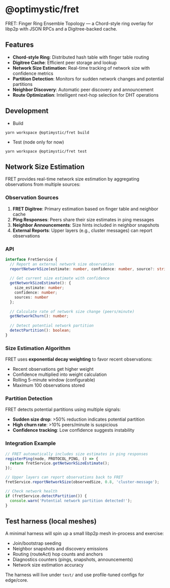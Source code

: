 # @optimystic/fret

FRET: Finger Ring Ensemble Topology — a Chord-style ring overlay for libp2p with JSON RPCs and a Digitree-backed cache.

## Features

- **Chord-style Ring**: Distributed hash table with finger table routing
- **Digitree Cache**: Efficient peer storage and lookup
- **Network Size Estimation**: Real-time tracking of network size with confidence metrics
- **Partition Detection**: Monitors for sudden network changes and potential partitions
- **Neighbor Discovery**: Automatic peer discovery and announcement
- **Route Optimization**: Intelligent next-hop selection for DHT operations

## Development

- Build

```
yarn workspace @optimystic/fret build
```

- Test (node only for now)

```
yarn workspace @optimystic/fret test
```

## Network Size Estimation

FRET provides real-time network size estimation by aggregating observations from multiple sources:

### Observation Sources

1. **FRET Digitree**: Primary estimation based on finger table and neighbor cache
2. **Ping Responses**: Peers share their size estimates in ping messages
3. **Neighbor Announcements**: Size hints included in neighbor snapshots
4. **External Reports**: Upper layers (e.g., cluster messages) can report observations

### API

```typescript
interface FretService {
  // Report an external network size observation
  reportNetworkSize(estimate: number, confidence: number, source?: string): void;
  
  // Get current size estimate with confidence
  getNetworkSizeEstimate(): { 
    size_estimate: number; 
    confidence: number; 
    sources: number 
  };
  
  // Calculate rate of network size change (peers/minute)
  getNetworkChurn(): number;
  
  // Detect potential network partition
  detectPartition(): boolean;
}
```

### Size Estimation Algorithm

FRET uses **exponential decay weighting** to favor recent observations:

- Recent observations get higher weight
- Confidence multiplied into weight calculation
- Rolling 5-minute window (configurable)
- Maximum 100 observations stored

### Partition Detection

FRET detects potential partitions using multiple signals:

- **Sudden size drop**: >50% reduction indicates potential partition
- **High churn rate**: >10% peers/minute is suspicious
- **Confidence tracking**: Low confidence suggests instability

### Integration Example

```typescript
// FRET automatically includes size estimates in ping responses
registerPing(node, PROTOCOL_PING, () => {
  return fretService.getNetworkSizeEstimate();
});

// Upper layers can report observations back to FRET
fretService.reportNetworkSize(observedSize, 0.8, 'cluster-message');

// Check network health
if (fretService.detectPartition()) {
  console.warn('Potential network partition detected!');
}
```

## Test harness (local meshes)

A minimal harness will spin up a small libp2p mesh in-process and exercise:
- Join/bootstrap seeding
- Neighbor snapshots and discovery emissions
- Routing (routeAct) hop counts and anchors
- Diagnostics counters (pings, snapshots, announcements)
- Network size estimation accuracy

The harness will live under `test/` and use profile-tuned configs for edge/core.

